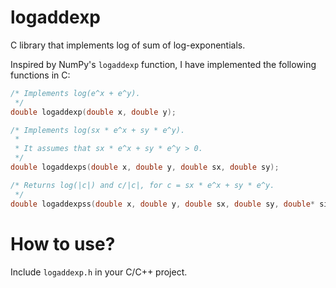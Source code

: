 # logaddexp

C library that implements log of sum of log-exponentials.

Inspired by NumPy's `logaddexp` function, I have implemented the
following functions in C:

```c
/* Implements log(e^x + e^y).
 */
double logaddexp(double x, double y);

/* Implements log(sx * e^x + sy * e^y).
 *
 * It assumes that sx * e^x + sy * e^y > 0.
 */
double logaddexps(double x, double y, double sx, double sy);

/* Returns log(|c|) and c/|c|, for c = sx * e^x + sy * e^y.
 */
double logaddexpss(double x, double y, double sx, double sy, double* sign);
```

# How to use?

Include `logaddexp.h` in your C/C++ project.

